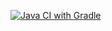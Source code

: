 [![Java CI with Gradle](https://github.com/NataliaKrasnykh/Selenide/actions/workflows/gradle.yml/badge.svg)](https://github.com/NataliaKrasnykh/Selenide/actions/workflows/gradle.yml)